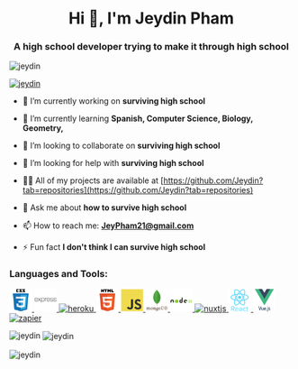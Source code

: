 <h1 align="center">Hi 👋, I'm Jeydin Pham</h1>
<h3 align="center">A high school developer trying to make it through high school</h3>

<p align="left"> <img src="https://komarev.com/ghpvc/?username=jeydin&label=Profile%20views&color=0e75b6&style=flat" alt="jeydin" /> </p>

<p align="left"> <a href="https://github.com/ryo-ma/github-profile-trophy"><img src="https://github-profile-trophy.vercel.app/?username=jeydin" alt="jeydin" /></a> </p>

- 🔭 I’m currently working on **surviving high school**

- 🌱 I’m currently learning **Spanish, Computer Science, Biology, Geometry,**

- 👯 I’m looking to collaborate on **surviving high school**

- 🤝 I’m looking for help with **surviving high school**

- 👨‍💻 All of my projects are available at [https://github.com/Jeydin?tab=repositories](https://github.com/Jeydin?tab=repositories)

- 💬 Ask me about **how to survive high school**

- 📫 How to reach me: **JeyPham21@gmail.com**

- ⚡ Fun fact **I don't think I can survive high school**


<h3 align="left">Languages and Tools:</h3>
<p align="left"> <a href="https://www.w3schools.com/css/" target="_blank"> <img src="https://raw.githubusercontent.com/devicons/devicon/master/icons/css3/css3-original-wordmark.svg" alt="css3" width="40" height="40"/> </a> <a href="https://expressjs.com" target="_blank"> <img src="https://raw.githubusercontent.com/devicons/devicon/master/icons/express/express-original-wordmark.svg" alt="express" width="40" height="40"/> </a> <a href="https://heroku.com" target="_blank"> <img src="https://www.vectorlogo.zone/logos/heroku/heroku-icon.svg" alt="heroku" width="40" height="40"/> </a> <a href="https://www.w3.org/html/" target="_blank"> <img src="https://raw.githubusercontent.com/devicons/devicon/master/icons/html5/html5-original-wordmark.svg" alt="html5" width="40" height="40"/> </a> <a href="https://developer.mozilla.org/en-US/docs/Web/JavaScript" target="_blank"> <img src="https://raw.githubusercontent.com/devicons/devicon/master/icons/javascript/javascript-original.svg" alt="javascript" width="40" height="40"/> </a> <a href="https://www.mongodb.com/" target="_blank"> <img src="https://raw.githubusercontent.com/devicons/devicon/master/icons/mongodb/mongodb-original-wordmark.svg" alt="mongodb" width="40" height="40"/> </a> <a href="https://nodejs.org" target="_blank"> <img src="https://raw.githubusercontent.com/devicons/devicon/master/icons/nodejs/nodejs-original-wordmark.svg" alt="nodejs" width="40" height="40"/> </a> <a href="https://nuxtjs.org/" target="_blank"> <img src="https://www.vectorlogo.zone/logos/nuxtjs/nuxtjs-icon.svg" alt="nuxtjs" width="40" height="40"/> </a> <a href="https://reactjs.org/" target="_blank"> <img src="https://raw.githubusercontent.com/devicons/devicon/master/icons/react/react-original-wordmark.svg" alt="react" width="40" height="40"/> </a> <a href="https://vuejs.org/" target="_blank"> <img src="https://raw.githubusercontent.com/devicons/devicon/master/icons/vuejs/vuejs-original-wordmark.svg" alt="vuejs" width="40" height="40"/> </a> <a href="https://zapier.com" target="_blank"> <img src="https://www.vectorlogo.zone/logos/zapier/zapier-icon.svg" alt="zapier" width="40" height="40"/> </a> </p>

<p><img align="left" src="https://github-readme-stats.vercel.app/api/top-langs?username=jeydin&show_icons=true&theme=tokyonight&locale=en&layout=compact" alt="jeydin" /></p>

<p>&nbsp;<img align="center" src="https://github-readme-stats.vercel.app/api?username=jeydin&show_icons=true&theme=tokyonight&locale=en" alt="jeydin" /></p>

<p><img align="center" src="https://github-readme-streak-stats.herokuapp.com/?user=jeydin&theme=dark" alt="jeydin" /></p>
